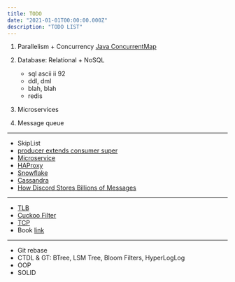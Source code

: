 ```yaml
---
title: TODO
date: "2021-01-01T00:00:00.000Z"
description: "TODO LIST"
---
```


1. Parallelism + Concurrency
[Java ConcurrentMap](https://en.wikipedia.org/wiki/Java_ConcurrentMap)
2. Database: Relational + NoSQL
   - sql ascii ii 92
   - ddl, dml
   - blah, blah
   - redis

3. Microservices
4. Message queue

---

- SkipList
- [producer extends consumer super](https://howtodoinjava.com/java/generics/java-generics-what-is-pecs-producer-extends-consumer-super/)
- [Microservice](https://medium.com/@amsokol.com/tutorial-how-to-develop-go-grpc-microservice-with-http-rest-endpoint-middleware-kubernetes-daebb36a97e9)
- [HAProxy](http://www.haproxy.org/)
- [Snowflake](https://blog.twitter.com/engineering/en_us/a/2010/announcing-snowflake.html)
- [Cassandra](https://nghethuatcoding.com/2019/05/26/tat-tan-tat-ve-apache-cassandra/)
- [How Discord Stores Billions of Messages](https://blog.discord.com/how-discord-stores-billions-of-messages-7fa6ec7ee4c7)

---

- [TLB](https://en.wikipedia.org/wiki/Translation_lookaside_buffer)
- [Cuckoo Filter](https://en.wikipedia.org/wiki/Cuckoo_filter)
- [TCP](https://en.wikipedia.org/wiki/Transmission_Control_Protocol)
- Book [link](https://eclass.teicrete.gr/modules/document/file.php/TP326/%CE%98%CE%B5%CF%89%CF%81%CE%AF%CE%B1%20(Lectures)/Computer_Networking_A_Top-Down_Approach.pdf)

---
- Git rebase
- CTDL & GT: BTree, LSM Tree, Bloom Filters, HyperLogLog
- OOP
- SOLID
